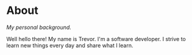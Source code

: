 # About

_My personal background._

Well hello there! My name is Trevor. I'm a software developer. I strive to learn new things every day and share what I learn.
